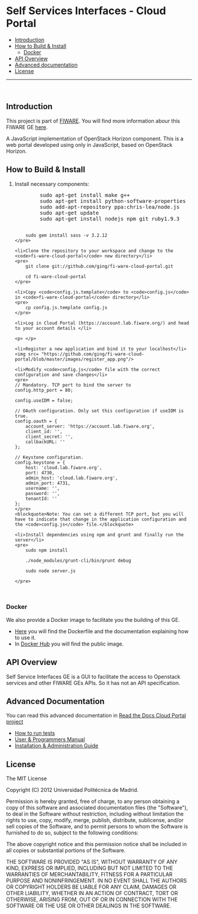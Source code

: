 # Self Services Interfaces - Cloud Portal

+ [Introduction](#def-introduction)
+ [How to Build & Install](#def-build)
    - [Docker](#def-docker)
+ [API Overview](#def-api)
+ [Advanced documentation](#def-advanced)
+ [License](#def-license)

---

<br>

<a name="def-introduction"></a>
## Introduction

This project is part of [FIWARE](http://fiware.org). You will find more information abour this FIWARE GE [here](http://catalogue.fiware.org/enablers/self-service-interfaces-cloud-portal).

A JavaScript implementation of OpenStack Horizon component. This is a web portal developed using only in JavaScript, based on OpenStack Horizon.

<a name="def-build"></a>
## How to Build & Install

<ol>
	<li>Install necessary components:</li>
	<pre>
		sudo apt-get install make g++
		sudo apt-get install python-software-properties
		sudo add-apt-repository ppa:chris-lea/node.js
		sudo apt-get update
		sudo apt-get install nodejs npm git ruby1.9.3‏

		sudo gem install sass -v 3.2.12
	</pre>

	<li>Clone the repository to your workspace and change to the <code>fi-ware-cloud-portal</code> new directory</li>
	<pre>
		git clone git://github.com/ging/fi-ware-cloud-portal.git

		cd fi-ware-cloud-portal
	</pre>

	<li>Copy <code>config.js.template</code> to <code>config.js</code> in <code>fi-ware-cloud-portal</code> directory</li>
	<pre>
		cp config.js.template config.js
	</pre>

	<li>Log in Cloud Portal (https://account.lab.fiware.org/) and head to your account details </li>
	
	<p> </p>
	
	<li>Register a new application and bind it to your localhost</li>
	<img src= "https://github.com/ging/fi-ware-cloud-portal/blob/master/images/register_app.png"/>

	<li>Modify <code>config.js</code> file with the correct configuration and save changes</li>
	<pre>
	// Mandatory. TCP port to bind the server to
	config.http_port = 80;
	
	config.useIDM = false;

	// OAuth configuration. Only set this configuration if useIDM is true.
	config.oauth = {
		account_server: 'https://account.lab.fiware.org',
	    client_id: '',
	    client_secret: '',
	    callbackURL: ''
	};

	// Keystone configuration.
	config.keystone = {
		host: 'cloud.lab.fiware.org',
		port: 4730,
		admin_host: 'cloud.lab.fiware.org',
		admin_port: 4731, 
		username: '', 
		password: '',
		tenantId: ''
	};
	</pre>
	<blockquote>Note: You can set a different TCP port, but you will have to indicate that change in the application configuration and the <code>config.js</code> file.</blockquote> 

	<li>Install dependencies using npm and grunt and finally run the server</li>
	<pre>
		sudo npm install

		./node_modules/grunt-cli/bin/grunt debug

		sudo node server.js

	</pre>
	
</ol>

<a name="def-docker"></a>
### Docker

We also provide a Docker image to facilitate you the building of this GE.

- [Here](https://github.com/ging/fi-ware-cloud-portal/tree/master/docker) you will find the Dockerfile and the documentation explaining how to use it.
- In [Docker Hub](https://hub.docker.com/r/ging/fi-ware-cloud-portal/) you will find the public image.

<a name="def-api"></a>
## API Overview

Self Service Interfaces GE is a GUI to facilitate the access to Openstack services and other FIWARE GEs APIs. So it has not an API specification.

<a name="def-advanced"></a>
## Advanced Documentation

You can read this advanced documentation in [Read the Docs Cloud Portal project](http://fi-ware-cloud-portal.readthedocs.org/) 

- [How to run tests](https://github.com/ging/fi-ware-cloud-portal/tree/master/doc/admin_guide.md#end-to-end-testing)
- [User & Programmers Manual](https://github.com/ging/fi-ware-cloud-portal/tree/master/doc/user_guide.md)
- [Installation & Administration Guide](https://github.com/ging/fi-ware-cloud-portal/tree/master/doc/admin_guide.md)

<a name="def-license"></a>
## License

The MIT License

Copyright (C) 2012 Universidad Politécnica de Madrid.

Permission is hereby granted, free of charge, to any person obtaining a copy of this software and associated documentation files (the "Software"), to deal in the Software without restriction, including without limitation the rights to use, copy, modify, merge, publish, distribute, sublicense, and/or sell copies of the Software, and to permit persons to whom the Software is furnished to do so, subject to the following conditions:

The above copyright notice and this permission notice shall be included in all copies or substantial portions of the Software.

THE SOFTWARE IS PROVIDED "AS IS", WITHOUT WARRANTY OF ANY KIND, EXPRESS OR IMPLIED, INCLUDING BUT NOT LIMITED TO THE WARRANTIES OF MERCHANTABILITY, FITNESS FOR A PARTICULAR PURPOSE AND NONINFRINGEMENT. IN NO EVENT SHALL THE AUTHORS OR COPYRIGHT HOLDERS BE LIABLE FOR ANY CLAIM, DAMAGES OR OTHER LIABILITY, WHETHER IN AN ACTION OF CONTRACT, TORT OR OTHERWISE, ARISING FROM, OUT OF OR IN CONNECTION WITH THE SOFTWARE OR THE USE OR OTHER DEALINGS IN THE SOFTWARE.